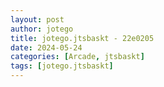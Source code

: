 ```yaml
---
layout: post
author: jotego
title: jotego.jtsbaskt - 22e0205
date: 2024-05-24
categories: [Arcade, jtsbaskt]
tags: [jotego.jtsbaskt]
---
```


